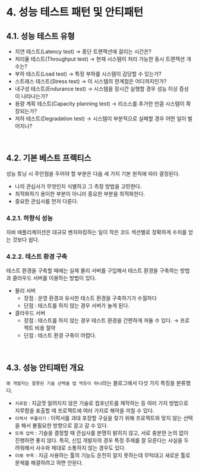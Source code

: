 # 4. 성능 테스트 패턴 및 안티패턴

## 4.1. 성능 테스트 유형

- 지연 테스트(Latency test) → 종단 트랜잭션에 걸리는 시간은?
- 처리율 테스트(Throughput test) → 현재 시스템이 처리 가능한 동시 트랜잭션 개수는?
- 부하 테스트(Load test) → 특정 부하를 시스템이 감당할 수 있는가?
- 스트레스 테스트(Stress test) → 이 시스템의 한계점은 어디까지인가?
- 내구성 테스트(Endurance test) → 시스템을 장시간 실행할 경우 성능 이상 증상이 나타나는가?
- 용량 계획 테스트(Capacity planning test) → 리소스를 추가한 만큼 시스템이 확장되는가?
- 저하 테스트(Degradation test) → 시스템이 부분적으로 실패할 경우 어떤 일이 벌어지나?

<br>

## 4.2. 기본 베스트 프랙티스

성능 튜닝 시 주안점을 두어야 할 부분은 다음 세 가지 기본 원칙에 따라 결정된다.

- 나의 관심사가 무엇인지 식별하고 그 측정 방법을 고민한다.
- 최적화하기 용이한 부분이 아니라 중요한 부분을 최적화한다.
- 중요한 관심사를 먼저 다룬다.

### 4.2.1. 하향식 성능

자바 애플리케이션은 대규모 벤치마킹하는 일이 작은 코드 섹션별로 정확하게 수치를 얻는 것보다 쉽다.

### 4.2.2. 테스트 환경 구축

테스트 환경을 구축할 때에는 실제 물리 서버를 구입해서 테스트 환경을 구축하는 방법과 클라우드 서버를 이용하는 방법이 있다.

- 물리 서버
    - 장점 : 운영 환경과 유사한 테스트 환경을 구축하기가 수월하다
    - 단점 : 테스트를 하지 않는 경우 서버가 놀게 된다.
- 클라우드 서버
    - 장점 : 테스트를 하지 않는 경우 테스트 환경을 간편하게 꺼둘 수 있다. → 프로젝트 비용 절약
    - 단점 : 테스트 환경 구축이 어렵다.

<br>

## 4.3. 성능 안티패턴 개요

`왜 개발자는 잘못된 기술 선택을 밥 먹듯이 하나`라는 블로그에서 다섯 가지 특징을 분류했다.

- `지루함` : 지금껏 알려지지 않은 기술로 컴포넌트를 제작하는 등 여러 가지 방법으로 지루함을 표출할 때 프로젝트에 여러 가지로 해악을 끼칠 수 있다.
- `이력서 부풀리기` : 이력서를 과대 포장할 구실을 찾기 위해 프로젝트와 맞지 않는 선택을 해서 불필요한 방향으로 끌고 갈 수 있다.
- `또래 압박` : 기술을 결정할 때 관심사를 분명히 밝히지 않고, 서로 충분한 논의 없이 진행하면 좋지 않다. 특히, 신입 개발자의 경우 특정 주제를 잘 모른다는 사실을 두려워해서 사수와 제대로 소통하지 않는 경우도 있다.
- `이해 부족` : 지금 사용하는 툴의 기능도 온전히 알지 못하는데 무턱대고 새로운 툴로 문제를 해결하려고 하면 안된다.
